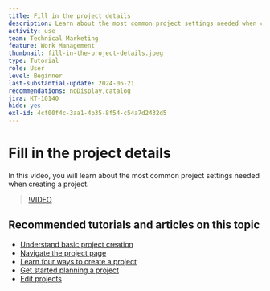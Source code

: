 ```yaml
---
title: Fill in the project details
description: Learn about the most common project settings needed when creating a project.
activity: use
team: Technical Marketing
feature: Work Management
thumbnail: fill-in-the-project-details.jpeg
type: Tutorial
role: User
level: Beginner
last-substantial-update: 2024-06-21
recommendations: noDisplay,catalog
jira: KT-10140
hide: yes
exl-id: 4cf00f4c-3aa1-4b35-8f54-c54a7d2432d5
---
```

# Fill in the project details

In this video, you will learn about the most common project settings needed when creating a project.

>[!VIDEO](https://video.tv.adobe.com/v/3430410/?quality=12&learn=on&enablevpops)


## Recommended tutorials and articles on this topic

* [Understand basic project creation](/help/manage-work/projects/understand-basic-project-creation.md)
* [Navigate the project page](/help/manage-work/projects/navigate-the-project-page.md)
* [Learn four ways to create a project](/help/manage-work/projects/understand-other-ways-to-create-projects.md)
* [Get started planning a project](/help/manage-work/projects/getting-started-plan-a-project.md)
* [Edit projects](https://experienceleague.adobe.com/en/docs/workfront/using/manage-work/projects/manage-projects/edit-projects)
